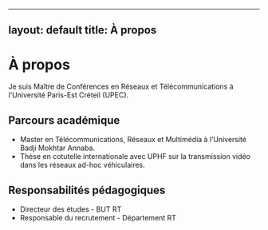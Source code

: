 
---
layout: default
title: À propos
---

# À propos
Je suis Maître de Conférences en Réseaux et Télécommunications à l'Université Paris-Est Créteil (UPEC).

## Parcours académique
- Master en Télécommunications, Réseaux et Multimédia à l’Université Badji Mokhtar Annaba.
- Thèse en cotutelle internationale avec UPHF sur la transmission vidéo dans les réseaux ad-hoc véhiculaires.

## Responsabilités pédagogiques
- Directeur des études - BUT RT
- Responsable du recrutement - Département RT
